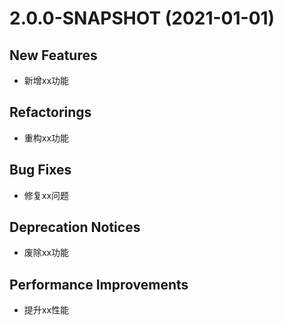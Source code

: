 # 2.0.0-SNAPSHOT (2021-01-01)

## New Features
- 新增xx功能

## Refactorings
- 重构xx功能

## Bug Fixes
- 修复xx问题

## Deprecation Notices
- 废除xx功能

## Performance Improvements
- 提升xx性能
